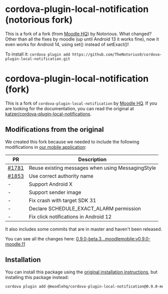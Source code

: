 # cordova-plugin-local-notification (notorious fork)

This is a fork of a fork (from [Moodle HQ](https://moodle.com/)) by Notorious. What changed? Other than all the fixes by moodle (up until Android 13 it works fine), now it even works for Android 14, using set() instead of setExact()!

To install it: `cordova plugin add https://github.com/TheNotorius0/cordova-plugin-local-notification.git`

# cordova-plugin-local-notification (fork)

This is a fork of `cordova-plugin-local-notification` by [Moodle HQ](https://moodle.com/). If you are looking for the documentation, you can read the original at [katzer/cordova-plugin-local-notifications](https://github.com/katzer/cordova-plugin-local-notifications).

## Modifications from the original

We created this fork because we needed to include the following modifications in [our mobile application](https://github.com/moodlehq/moodleapp):

| PR | Description |
| -- | ----------- |
| [#1781](https://github.com/katzer/cordova-plugin-local-notifications/pull/1781) | Reuse existing messages when using MessagingStyle |
| [#1853](https://github.com/katzer/cordova-plugin-local-notifications/pull/1853) | Use correct authority name |
| - | Support Android X |
| - | Support sender image |
| - | Fix crash with target SDK 31 |
| - | Declare SCHEDULE_EXACT_ALARM permission |
| - | Fix click notifications in Android 12 |

It also includes some commits that are in master and haven't been released.

You can see all the changes here: [0.9.0-beta.3...moodlemobile:v0.9.0-moodle.11](https://github.com/katzer/cordova-plugin-local-notifications/compare/0.9.0-beta.3...moodlemobile:v0.9.0-moodle.11)

## Installation

You can install this package using the [original installation instructions](https://github.com/katzer/cordova-plugin-local-notifications#installation), but installing this package instead:

```sh
cordova plugin add @moodlehq/cordova-plugin-local-notification@0.9.0-moodle.11
```
